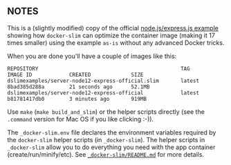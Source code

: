 ## NOTES

This is a (slightly modified) copy of the official [node.js/express.js example](https://nodejs.org/en/docs/guides/nodejs-docker-webapp) showing how `docker-slim` can optimize the container image (making it 17 times smaller) using the example `as-is` without any advanced Docker tricks.

When you are done you'll have a couple of images like this:

```
REPOSITORY                                              TAG                 IMAGE ID            CREATED             SIZE
dslimexamples/server-node12-express-official.slim       latest              8bad385d288a        21 seconds ago      52.1MB
dslimexamples/server-node12-express-official            latest              b81781417db0        3 minutes ago       919MB
```

Use `make` (`make build_and_slim`) or the helper scripts directly (see the `.command` version for Mac OS if you like clicking :-)).

The `_docker-slim.env` file declares the environment variables required by the `docker-slim` helper scripts (in `_docker-slim`). The helper scripts in `_docker-slim` allow you to do everything you need with the app container (create/run/minify/etc). See [`_docker-slim/README.md`](_docker-slim/README.md) for more details.
